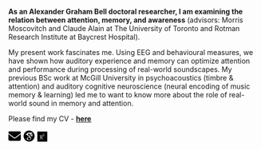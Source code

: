---
---
**As an Alexander Graham Bell doctoral researcher, I am examining the relation between attention, memory, and awareness** (advisors: Morris Moscovitch and Claude Alain at The University of Toronto and Rotman Research Institute at Baycrest Hospital).

My present work fascinates me. Using EEG and behavioural measures, we have shown how auditory experience and memory can optimize attention and performance during processing of real-world soundscapes. 
My previous BSc work at McGill University in psychoacoustics (timbre & attention) and auditory cognitive neuroscience (neural encoding of music memory & learning) led me to want to know more about the role of real-world sound in memory and attention.

Please find my CV - **[here](assets/CV.pdf)**

<p float="left">
  <a href="mailto:manda.fischer@mail.utoronto.ca"><img src="/assets/icons/envelope-solid.svg" width="25" /></a>
<a href="https://scholar.google.com/citations?hl=en&user=WVWtxUkAAAAJ"><img src="/assets/icons/google-scholar.svg" width="25" /></a>
   <a href="https://www.researchgate.net/profile/Manda-Fischer"><img src="/assets/icons/ResearchGate.svg" width="20" /></a>
</p>



